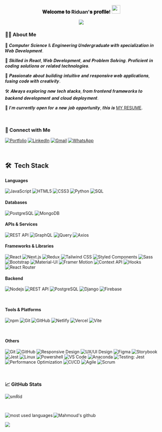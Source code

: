 

  <h3 align="center">
𝐖𝐞𝐥𝐜𝐨𝐦𝐞 𝐭𝐨 Riduan'𝐬 𝐩𝐫𝐨𝐟𝐢𝐥𝐞!
  <img src="https://media.giphy.com/media/hvRJCLFzcasrR4ia7z/giphy.gif" width="28">
</h3>

<p align="center">
  <a href="https://github.com/DenverCoder1/readme-typing-svg"><img src="https://readme-typing-svg.herokuapp.com/?lines=Software+Engineer;Full+Stack+Developer;Competitive+Programmer;Always+learning+new+things&center=true&width=600&height=45&color=f75c7e&vCenter=true&size=22"></a>
</p> 

### 🙋‍♂️ About Me

🏢 𝑪𝒐𝒎𝒑𝒖𝒕𝒆𝒓 𝑺𝒄𝒊𝒆𝒏𝒄𝒆 & 𝑬𝒏𝒈𝒊𝒏𝒆𝒆𝒓𝒊𝒏𝒈 𝑼𝒏𝒅𝒆𝒓𝒈𝒓𝒂𝒅𝒖𝒂𝒕𝒆 𝒘𝒊𝒕𝒉 𝒔𝒑𝒆𝒄𝒊𝒂𝒍𝒊𝒛𝒂𝒕𝒊𝒐𝒏 𝒊𝒏 𝑾𝒆𝒃 𝑫𝒆𝒗𝒆𝒍𝒐𝒑𝒎𝒆𝒏𝒕.

💬 𝑺𝒌𝒊𝒍𝒍𝒆𝒅 𝒊𝒏 𝑹𝒆𝒂𝒄𝒕, 𝑾𝒆𝒃 𝑫𝒆𝒗𝒆𝒍𝒐𝒑𝒎𝒆𝒏𝒕, 𝒂𝒏𝒅 𝑷𝒓𝒐𝒃𝒍𝒆𝒎 𝑺𝒐𝒍𝒗𝒊𝒏𝒈. 𝑷𝒓𝒐𝒇𝒊𝒄𝒊𝒆𝒏𝒕 𝒊𝒏 𝒄𝒐𝒅𝒊𝒏𝒈 𝒔𝒐𝒍𝒖𝒕𝒊𝒐𝒏𝒔 𝒐𝒓 𝒓𝒆𝒍𝒂𝒕𝒆𝒅 𝒕𝒆𝒄𝒉𝒏𝒐𝒍𝒐𝒈𝒊𝒆𝒔.

🚀 𝑷𝒂𝒔𝒔𝒊𝒐𝒏𝒂𝒕𝒆 𝒂𝒃𝒐𝒖𝒕 𝒃𝒖𝒊𝒍𝒅𝒊𝒏𝒈 𝒊𝒏𝒕𝒖𝒊𝒕𝒊𝒗𝒆 𝒂𝒏𝒅 𝒓𝒆𝒔𝒑𝒐𝒏𝒔𝒊𝒗𝒆 𝒘𝒆𝒃 𝒂𝒑𝒑𝒍𝒊𝒄𝒂𝒕𝒊𝒐𝒏𝒔, 𝒇𝒖𝒔𝒊𝒏𝒈 𝒄𝒐𝒅𝒆 𝒘𝒊𝒕𝒉 𝒄𝒓𝒆𝒂𝒕𝒊𝒗𝒊𝒕𝒚.

🛠️ 𝑨𝒍𝒘𝒂𝒚𝒔 𝒆𝒙𝒑𝒍𝒐𝒓𝒊𝒏𝒈 𝒏𝒆𝒘 𝒕𝒆𝒄𝒉 𝒔𝒕𝒂𝒄𝒌𝒔, 𝒇𝒓𝒐𝒎 𝒇𝒓𝒐𝒏𝒕𝒆𝒏𝒅 𝒇𝒓𝒂𝒎𝒆𝒘𝒐𝒓𝒌𝒔 𝒕𝒐 𝒃𝒂𝒄𝒌𝒆𝒏𝒅 𝒅𝒆𝒗𝒆𝒍𝒐𝒑𝒎𝒆𝒏𝒕 𝒂𝒏𝒅 𝒄𝒍𝒐𝒖𝒅 𝒅𝒆𝒑𝒍𝒐𝒚𝒎𝒆𝒏𝒕.

🤔 𝑰’𝒎 𝒄𝒖𝒓𝒓𝒆𝒏𝒕𝒍𝒚 𝒐𝒑𝒆𝒏 𝒇𝒐𝒓 𝒂 𝒏𝒆𝒘 𝒋𝒐𝒃 𝒐𝒑𝒑𝒐𝒓𝒕𝒖𝒏𝒊𝒕𝒚, 𝒕𝒉𝒊𝒔 𝒊𝒔 [MY RESUME](#).

<br>


### 📧 Connect with Me
[![Portfolio](https://img.shields.io/badge/-Portfolio-0077B5?style=flat&logo=&logoColor=black)]()
[![LinkedIn](https://img.shields.io/badge/-LINKEDIN-0077B5?style=flat&logo=linkedin&logoColor=white)]()
[![Gmail](https://img.shields.io/badge/-GMAIL-D14836?style=flat&logo=gmail&logoColor=white)]()
[![WhatsApp](https://img.shields.io/badge/WhatsApp-%230077B5.svg?logo=whatsapp&logoColor=white)]() 

<br>


## 🛠 &nbsp;Tech Stack

#### Languages
![JavaScript](https://img.shields.io/badge/-JavaScript-F7DF1E?style=flat&logo=javascript&logoColor=000000)
![HTML5](https://img.shields.io/badge/-HTML5-E34F26?style=flat&logo=html5&logoColor=ffffff)
![CSS3](https://img.shields.io/badge/-CSS3-1572B6?style=flat&logo=css3&logoColor=ffffff)
![Python](https://img.shields.io/badge/-Python-3776AB?style=flat&logo=python&logoColor=ffffff)
![SQL](https://img.shields.io/badge/-SQL-4169E1?style=flat&logo=postgresql&logoColor=ffffff)
<br>

#### Databases
![PostgreSQL](https://img.shields.io/badge/-PostgreSQL-336791?style=flat&logo=postgresql&logoColor=ffffff)
![MongoDB](https://img.shields.io/badge/-MongoDB-47A248?style=flat&logo=mongodb&logoColor=ffffff)
<br>

#### APIs & Services
![REST API](https://img.shields.io/badge/-REST_API-009688?style=flat&logo=rest&logoColor=ffffff)
![GraphQL](https://img.shields.io/badge/-GraphQL-E10098?style=flat&logo=graphql&logoColor=ffffff)
![jQuery](https://img.shields.io/badge/-jQuery-0769AD?style=flat&logo=jquery&logoColor=ffffff)
![Axios](https://img.shields.io/badge/-Axios-5A29E4?style=flat&logo=axios&logoColor=ffffff)
<br>


#### Frameworks & Libraries
![React](https://img.shields.io/badge/-React-61DAFB?style=flat&logo=react&logoColor=ffffff)
![Next.js](https://img.shields.io/badge/-Next.js-000000?style=flat&logo=next.js&logoColor=ffffff)
![Redux](https://img.shields.io/badge/-Redux-764ABC?style=flat&logo=redux&logoColor=ffffff)
![Tailwind CSS](https://img.shields.io/badge/-Tailwind_CSS-38B2AC?style=flat&logo=tailwind-css&logoColor=ffffff)
![Styled Components](https://img.shields.io/badge/-Styled_Components-DB7093?style=flat&logo=styled-components&logoColor=ffffff)
![Sass](https://img.shields.io/badge/-Sass-CC6699?style=flat&logo=sass&logoColor=ffffff)
![Bootstrap](https://img.shields.io/badge/-Bootstrap-7952B3?style=flat&logo=bootstrap&logoColor=ffffff)
![Material-UI](https://img.shields.io/badge/-Material--UI-0081CB?style=flat&logo=material-ui&logoColor=ffffff)
![Framer Motion](https://img.shields.io/badge/-Framer_Motion-0055FF?style=flat&logo=framer&logoColor=ffffff)
![Context API](https://img.shields.io/badge/-Context_API-61DAFB?style=flat&logo=react&logoColor=ffffff)
![Hooks](https://img.shields.io/badge/-Hooks-61DAFB?style=flat&logo=react&logoColor=ffffff)
![React Router](https://img.shields.io/badge/-React_Router-CA4245?style=flat&logo=react-router&logoColor=ffffff)
<br>

#### Backend
![Nodejs](https://img.shields.io/badge/-Nodejs-339933?style=flat&logo=Node.js&logoColor=ffffff)
![REST API](https://img.shields.io/badge/-REST_API-009688?style=flat&logo=rest&logoColor=ffffff)
![PostgreSQL](https://img.shields.io/badge/-PostgreSQL-336791?style=flat&logo=postgresql)
![Django](https://img.shields.io/badge/-Django-092E20?style=flat&logo=django&logoColor=ffffff)
![Firebase](https://img.shields.io/badge/-Firebase-FFCA28?style=flat&logo=firebase&logoColor=ffffff)

<br>

#### Tools & Platforms
![npm](https://img.shields.io/badge/-npm-CB3837?style=flat&logo=npm&logoColor=ffffff)
![Git](https://img.shields.io/badge/-Git-F05032?style=flat&logo=git&logoColor=ffffff)
![GitHub](https://img.shields.io/badge/-GitHub-181717?style=flat&logo=github&logoColor=ffffff)
![Netlify](https://img.shields.io/badge/-Netlify-00C7B7?style=flat&logo=netlify&logoColor=ffffff)
![Vercel](https://img.shields.io/badge/-Vercel-000000?style=flat&logo=vercel&logoColor=ffffff)
![Vite](https://img.shields.io/badge/-Vite-646CFF?style=flat&logo=vite&logoColor=ffffff)

<br>

#### Others
![Git](https://img.shields.io/badge/-Git-%23F05032?style=flat&logo=git&logoColor=%23ffffff)
![GitHub](https://img.shields.io/badge/-GitHub-181717?style=flat&logo=github)
![Responsive Design](https://img.shields.io/badge/-Responsive_Design-51B7B3?style=flat&logo=responsive&logoColor=ffffff)
![UX/UI Design](https://img.shields.io/badge/-UX/UI_Design-FF4785?style=flat&logo=design&logoColor=ffffff)
![Figma](https://img.shields.io/badge/-Figma-F24E1E?style=flat&logo=figma&logoColor=ffffff)
![Storybook](https://img.shields.io/badge/-Storybook-FF4785?style=flat&logo=storybook&logoColor=ffffff)
![Jest](https://img.shields.io/badge/-Jest-C21325?style=flat&logo=jest&logoColor=ffffff)
![Linux](https://img.shields.io/badge/-Linux-222222?style=flat&logo=linux&logoColor=FCC624)
![Powershell](http://img.shields.io/badge/-Powershell-5391FE?style=flat&logo=powershell&logoColor=ffffff)
![VS Code](http://img.shields.io/badge/-VS%20Code-007ACC?style=flat&logo=visual-studio-code&logoColor=ffffff)
![Anaconda](https://img.shields.io/badge/Anaconda-%2344A833.svg?style=flat&logo=anaconda&logoColor=white)
![Testing: Jest](https://img.shields.io/badge/-Testing:_Jest-C21325?style=flat&logo=jest&logoColor=ffffff)
![Performance Optimization](https://img.shields.io/badge/-Performance_Optimization-007ACC?style=flat&logo=performance&logoColor=ffffff)
![CI/CD](https://img.shields.io/badge/-CI/CD-2088FF?style=flat&logo=continuous-integration&logoColor=ffffff)
![Agile](https://img.shields.io/badge/-Agile-FF3E00?style=flat&logo=agile&logoColor=ffffff)
![Scrum](https://img.shields.io/badge/-Scrum-6DB33F?style=flat&logo=scrum&logoColor=ffffff)




<br>

### 📈 GitHub Stats

<p><img align="center" src="https://github-readme-streak-stats.herokuapp.com/?user=smRid&" alt="smRid" /></p>    
<br>

![Mahmoud's github](https://github-readme-stats.vercel.app/api?username=smRid&show_icons=true&hide_border=true)
<img align="left" src="https://github-readme-stats.vercel.app/api/top-langs?username=smRid&show_icons=true&locale=en&layout=compact" alt="most used languages" />

<img src="https://komarev.com/ghpvc/?username=smRid&style=for-the-badge">  
